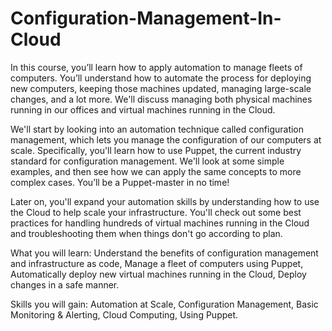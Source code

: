 # Configuration-Management-In-Cloud

In this course, you’ll learn how to apply automation to manage fleets of computers. You’ll understand how to automate the process for deploying new computers, keeping those machines updated, managing large-scale changes, and a lot more. We'll discuss managing both physical machines running in our offices and virtual machines running in the Cloud.

We'll start by looking into an automation technique called configuration management, which lets you manage the configuration of our computers at scale. Specifically, you'll learn how to use Puppet, the current industry standard for configuration management. We'll look at some simple examples, and then see how we can apply the same concepts to more complex cases. You’ll be a Puppet-master in no time!

Later on, you'll expand your automation skills by understanding how to use the Cloud to help scale your infrastructure. You'll check out some best practices for handling hundreds of virtual machines running in the Cloud and troubleshooting them when things don't go according to plan.

What you will learn:
Understand the benefits of configuration management and infrastructure as code,
Manage a fleet of computers using Puppet,
Automatically deploy new virtual machines running in the Cloud,
Deploy changes in a safe manner.

Skills you will gain: 
Automation at Scale,
Configuration Management,
Basic Monitoring & Alerting,
Cloud Computing,
Using Puppet.
